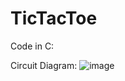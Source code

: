 # TicTacToe

Code in C:

Circuit Diagram:
![image](https://github.com/AdeshBhor/TicTacToe/assets/119375190/03216283-f649-44a4-9016-c4b63e0a4988)


